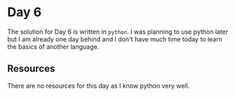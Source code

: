 # Day 6

The solution for Day 6 is written in `python`. I was planning to use python later but I am already one day behind and I don't have much time today to learn the basics of another language.

## Resources
There are no resources for this day as I know python very well.
